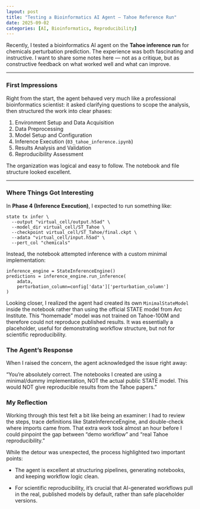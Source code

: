 ```yaml
---
layout: post
title: "Testing a Bioinformatics AI Agent – Tahoe Reference Run"
date: 2025-09-02
categories: [AI, Bioinformatics, Reproducibility]
---
```


Recently, I tested a bioinformatics AI agent on the **Tahoe inference run** for chemicals perturbation prediction. The experience was both fascinating and instructive. I want to share some notes here — not as a critique, but as constructive feedback on what worked well and what can improve.

---

### First Impressions
Right from the start, the agent behaved very much like a professional bioinformatics scientist: it asked clarifying questions to scope the analysis, then structured the work into clear phases:

1. Environment Setup and Data Acquisition  
2. Data Preprocessing  
3. Model Setup and Configuration  
4. Inference Execution (`03_tahoe_inference.ipynb`)  
5. Results Analysis and Validation  
6. Reproducibility Assessment  

The organization was logical and easy to follow. The notebook and file structure looked excellent.

---

### Where Things Got Interesting
In **Phase 4 (Inference Execution)**, I expected to run something like:

```
state tx infer \
  --output "virtual_cell/output.h5ad" \
  --model_dir virtual_cell/ST_Tahoe \
  --checkpoint virtual_cell/ST_Tahoe/final.ckpt \
  --adata "virtual_cell/input.h5ad" \
  --pert_col "chemicals"
```
Instead, the notebook attempted inference with a custom minimal implementation:

```
inference_engine = StateInferenceEngine()
predictions = inference_engine.run_inference(
    adata, 
    perturbation_column=config['data']['perturbation_column']
)
```
Looking closer, I realized the agent had created its own `MinimalStateModel` inside the notebook rather than using the official STATE model from Arc Institute.
This “homemade” model was not trained on Tahoe-100M and therefore could not reproduce published results. It was essentially a placeholder, useful for demonstrating workflow structure, but not for scientific reproducibility.


### The Agent’s Response
When I raised the concern, the agent acknowledged the issue right away:

“You’re absolutely correct. The notebooks I created are using a minimal/dummy implementation, NOT the actual public STATE model. This would NOT give reproducible results from the Tahoe papers.”


### My Reflection

Working through this test felt a bit like being an examiner: I had to review the steps, trace definitions like StateInferenceEngine, and double-check where imports came from. That extra work took almost an hour before I could pinpoint the gap between “demo workflow” and “real Tahoe reproducibility.”

While the detour was unexpected, the process highlighted two important points:

* The agent is excellent at structuring pipelines, generating notebooks, and keeping workflow logic clean.

* For scientific reproducibility, it’s crucial that AI-generated workflows pull in the real, published models by default, rather than safe placeholder versions.


